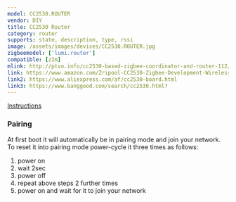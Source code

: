 ```yaml
---
model: CC2530.ROUTER
vendor: DIY 
title: CC2530 Router
category: router
supports: state, description, type, rssi
image: /assets/images/devices/CC2530.ROUTER.jpg
zigbeemodel: ['lumi.router']
compatible: [z2m]
mlink: http://ptvo.info/cc2530-based-zigbee-coordinator-and-router-112/
link: https://www.amazon.com/Zripool-CC2530-Zigbee-Development-Wireless/dp/B07QPX544Y
link2: https://www.aliexpress.com/af/cc2530-board.html
link3: https://www.banggood.com/search/cc2530.html?
---
```

[Instructions](http://ptvo.info/cc2530-based-zigbee-coordinator-and-router-112/)

### Pairing
At first boot it will automatically be in pairing mode and join your network.
To reset it into pairing mode power-cycle it three times as follows:

1) power on
2) wait 2sec
3) power off
4) repeat above steps 2 further times
5) power on and wait for it to join your network
